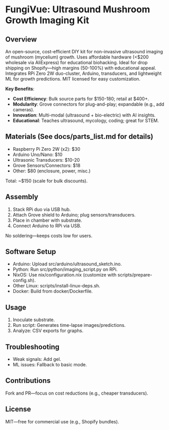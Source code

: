 # FungiVue: Ultrasound Mushroom Growth Imaging Kit

## Overview
An open-source, cost-efficient DIY kit for non-invasive ultrasound imaging of mushroom (mycelium) growth. Uses affordable hardware (<$200 wholesale via AliExpress) for educational biohacking. Ideal for drop shipping on Shopify—high margins (50-100%) with educational appeal. Integrates RPi Zero 2W duo-cluster, Arduino, transducers, and lightweight ML for growth predictions. MIT licensed for easy customization.

**Key Benefits**:
- **Cost Efficiency**: Bulk source parts for $150-180; retail at $400+.
- **Modularity**: Grove connectors for plug-and-play; expandable (e.g., add cameras).
- **Innovation**: Multi-modal (ultrasound + bio-electric) with AI insights.
- **Educational**: Teaches ultrasound, mycology, coding; great for STEM.


## Materials (See docs/parts_list.md for details)
- Raspberry Pi Zero 2W (x2): $30
- Arduino Uno/Nano: $10
- Ultrasonic Transducers: $10-20
- Grove Sensors/Connectors: $18
- Other: $80 (enclosure, power, misc.)

Total: ~$150 (scale for bulk discounts).

## Assembly
1. Stack RPi duo via USB hub.
2. Attach Grove shield to Arduino; plug sensors/transducers.
3. Place in chamber with substrate.
4. Connect Arduino to RPi via USB.

No soldering—keeps costs low for users.

## Software Setup
- Arduino: Upload src/arduino/ultrasound_sketch.ino.
- Python: Run src/python/imaging_script.py on RPi.
- NixOS: Use nix/configuration.nix (customize with scripts/prepare-config.sh).
- Other Linux: scripts/install-linux-deps.sh.
- Docker: Build from docker/Dockerfile.

## Usage
1. Inoculate substrate.
2. Run script: Generates time-lapse images/predictions.
3. Analyze: CSV exports for graphs.

## Troubleshooting
- Weak signals: Add gel.
- ML issues: Fallback to basic mode.

## Contributions
Fork and PR—focus on cost reductions (e.g., cheaper transducers).

## License
MIT—free for commercial use (e.g., Shopify bundles).

